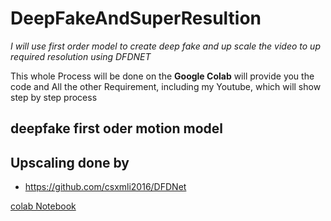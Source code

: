 # DeepFakeAndSuperResultion

_I will use first order model to create deep fake and up scale the video to up required resolution using DFDNET_

This whole Process will be done on the **Google Colab** will provide you the code and All the other Requirement,
including my Youtube, which will show step by step process

## deepfake first oder motion model

## Upscaling done by

- https://github.com/csxmli2016/DFDNet

[colab Notebook](https://colab.research.google.com/drive/1dhyphfE3MSWDew0zjiRw6zneuT5Bpfh9?usp=sharing)
